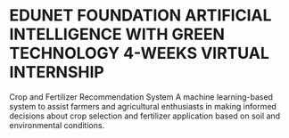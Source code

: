 #   EDUNET FOUNDATION ARTIFICIAL INTELLIGENCE WITH GREEN TECHNOLOGY 4-WEEKS VIRTUAL INTERNSHIP
Crop and Fertilizer Recommendation System A machine learning-based system to assist farmers and agricultural enthusiasts in making informed decisions about crop selection and fertilizer application based on soil and environmental conditions.
